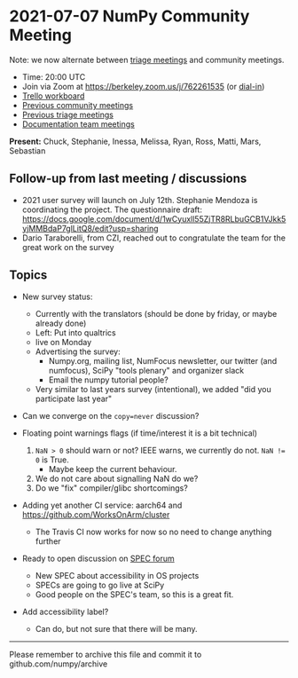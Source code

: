 # 2021-07-07 NumPy Community Meeting

Note: we now alternate between [triage meetings](https://hackmd.io/68i_JvOYQfy9ERiHgXMPvg) and community meetings.

- Time: 20:00 UTC
- Join via Zoom at https://berkeley.zoom.us/j/762261535 (or [dial-in](https://berkeley.zoom.us/u/aC3ENhycM))
- [Trello workboard](https://trello.com/b/Azg4fYZH/numpy-at-bids)
- [Previous community meetings](https://github.com/numpy/archive/tree/master/status_meetings)
- [Previous triage meetings](https://github.com/numpy/archive/tree/master/triage_meetings)
- [Documentation team meetings](https://hackmd.io/oB_boakvRqKR-_2jRV-Qjg)


**Present:** Chuck, Stephanie, Inessa, Melissa, Ryan, Ross, Matti, Mars, Sebastian


## Follow-up from last meeting / discussions

* 2021 user survey will launch on July 12th.
 Stephanie Mendoza is coordinating the project.
 The questionnaire draft: https://docs.google.com/document/d/1wCyuxll55ZjTR8RLbuGCB1VJkk5yjMMBdaP7glLitQ8/edit?usp=sharing
 * Dario Taraborelli, from CZI, reached out to congratulate the team for the great work on the survey



## Topics

* New survey status:
    * Currently with the translators (should be done by friday, or maybe already done)
    * Left: Put into qualtrics
    * live on Monday
    * Advertising the survey:
      * Numpy.org, mailing list, NumFocus newsletter, our twitter (and numfocus), SciPy "tools plenary" and organizer slack
      * Email the numpy tutorial people?
    * Very similar to last years survey (intentional), we added "did you participate last year"

* Can we converge on the `copy=never` discussion?

* Floating point warnings flags (if time/interest it is a bit technical)
  1. ``NaN > 0`` should warn or not? IEEE warns, we currently do not. ``NaN != 0`` is True.
     * Maybe keep the current behaviour.
  3. We do not care about signalling NaN do we?
  4. Do we "fix" compiler/glibc shortcomings?

* Adding yet another CI service: aarch64 and https://github.com/WorksOnArm/cluster 
  * The Travis CI now works for now so no need to change anything further


* Ready to open discussion on [SPEC forum](https://discuss.scientific-python.org/c/development/12)
  - New SPEC about accessibility in OS projects
  - SPECs are going to go live at SciPy
  - Good people on the SPEC's team, so this is a great fit.

* Add accessibility label?
  - Can do, but not sure that there will be many.



---

Please remember to archive this file and commit it to github.com/numpy/archive
